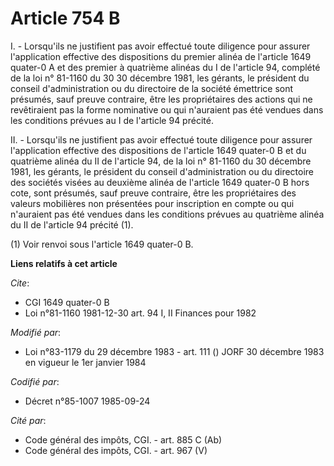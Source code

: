 # Article 754 B

I. - Lorsqu'ils ne justifient pas avoir effectué toute diligence pour assurer l'application effective des dispositions du
premier alinéa de l'article 1649 quater-0 A et des premier à quatrième alinéas du I de l'article 94, complété de la loi n°
81-1160 du 30 30 décembre 1981, les gérants, le président du conseil d'administration ou du directoire de la société
émettrice sont présumés, sauf preuve contraire, être les propriétaires des actions qui ne revêtiraient pas la forme
nominative ou qui n'auraient pas été vendues dans les conditions prévues au I de l'article 94 précité.

II. - Lorsqu'ils ne justifient pas avoir effectué toute diligence pour assurer l'application effective des dispositions de
l'article 1649 quater-0 B et du quatrième alinéa du II de l'article 94, de la loi n° 81-1160 du 30 décembre 1981, les
gérants, le président du conseil d'administration ou du directoire des sociétés visées au deuxième alinéa de l'article 1649
quater-0 B hors cote, sont présumés, sauf preuve contraire, être les propriétaires des valeurs mobilières non présentées pour
inscription en compte ou qui n'auraient pas été vendues dans les conditions prévues au quatrième alinéa du II de l'article 94
précité (1).

(1) Voir renvoi sous l'article 1649 quater-0 B.

**Liens relatifs à cet article**

_Cite_:

  - CGI 1649 quater-0 B
  - Loi n°81-1160 1981-12-30 art. 94 I, II Finances pour 1982

_Modifié par_:

  - Loi n°83-1179 du 29 décembre 1983 - art. 111 () JORF 30 décembre 1983 en vigueur le 1er janvier 1984

_Codifié par_:

  - Décret n°85-1007 1985-09-24

_Cité par_:

  - Code général des impôts, CGI. - art. 885 C (Ab)
  - Code général des impôts, CGI. - art. 967 (V)
